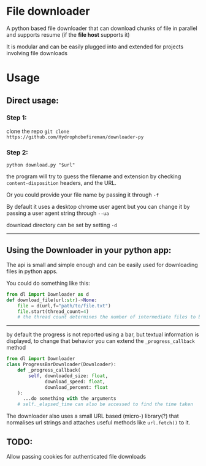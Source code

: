 # File downloader

A python based file downloader that can download chunks of file in parallel and supports resume (if the **file host** supports it)

It is modular and can be easily plugged into and extended for projects involving file downloads

# Usage

## Direct usage:

### Step 1:
clone the repo
```git clone https://github.com/Hydrophobefireman/downloader-py```

### Step 2:
```
python download.py "$url"
 ```
 the program will try to guess the filename and extension by checking  `content-disposition`  headers, and the URL.
 
 Or you could provide your file name by passing it through `-f`
 
 By default it uses a desktop chrome user agent but you can change it by passing a user agent string through `--ua`
 
 download directory can be set by setting `-d`

***
## Using the Downloader in your python app:

The api is small and simple enough and can be easily used for downloading files in  python apps.

You could do something like this:
```python
from dl import Downloader as d
def download_file(url:str)->None:
    file = d(url,f="path/to/file.txt")
    file.start(thread_count=4)
    # the thread count determines the number of intermediate files to be created, 4 threads means 4 parallel requests   
```
***
by default the progress is not reported using a bar, but textual information is displayed,
to change that behavior you can extend the `_progress_callback`  method

```python
from dl import Downloader
class ProgressBarDownloader(Downloader):
    def _progress_callback(
        self, downloaded_size: float, 
              download_speed: float, 
              download_percent: float
    ):
      ...do something with the arguments
    # self._elapsed_time can also be accessed to find the time taken

```

The downloader also uses a  small URL based (micro-) library(?) 
that normalises url strings and attaches useful methods like `url.fetch()` to it.
 

## TODO:
Allow passing cookies for authenticated file downloads
